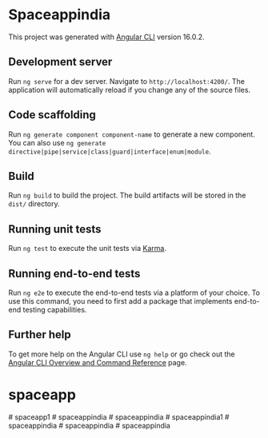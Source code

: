 # Spaceappindia

This project was generated with [Angular CLI](https://github.com/angular/angular-cli) version 16.0.2.

## Development server

Run `ng serve` for a dev server. Navigate to `http://localhost:4200/`. The application will automatically reload if you change any of the source files.

## Code scaffolding

Run `ng generate component component-name` to generate a new component. You can also use `ng generate directive|pipe|service|class|guard|interface|enum|module`.

## Build

Run `ng build` to build the project. The build artifacts will be stored in the `dist/` directory.

## Running unit tests

Run `ng test` to execute the unit tests via [Karma](https://karma-runner.github.io).

## Running end-to-end tests

Run `ng e2e` to execute the end-to-end tests via a platform of your choice. To use this command, you need to first add a package that implements end-to-end testing capabilities.

## Further help

To get more help on the Angular CLI use `ng help` or go check out the [Angular CLI Overview and Command Reference](https://angular.io/cli) page.
# spaceapp
#   s p a c e a p p 1  
 #   s p a c e a p p i n d i a  
 #   s p a c e a p p i n d i a  
 #   s p a c e a p p i n d i a 1  
 #   s p a c e a p p i n d i a  
 #   s p a c e a p p i n d i a  
 #   s p a c e a p p i n d i a  
 